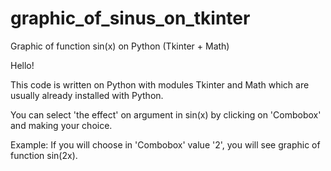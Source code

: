 # graphic_of_sinus_on_tkinter
Graphic of function sin(x) on Python (Tkinter + Math)

Hello!

This code is written on Python with modules Tkinter and Math which are usually already installed with Python.

You can select 'the effect' on argument in sin(x) by clicking on 'Combobox' and making your choice.

Example: If you will choose in 'Combobox' value '2', you will see graphic of function sin(2x).
